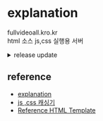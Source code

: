 # explanation
fullvideoall.kro.kr <br>
html 소스 js,css 실행용 서버
<br>
<details>
  <summary><a>release update</a></summary>
  2025-09-01 About 패이지 수정<br>
  2025-08-31 인터페이스 수정
</details>

## reference

- [explanation](https://stackoverflow.com/questions/7780550/referencing-a-css-file-in-github-repo-as-stylesheet-in-a-html-file)
- [js ,css 캐싱기](https://raw.githack.com/)
- [Reference HTML Template](https://html5up.net/)
